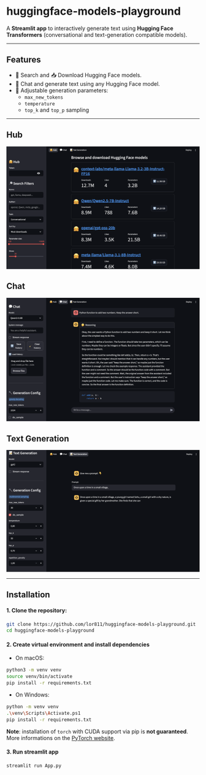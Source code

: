 # huggingface-models-playground
A **Streamlit app** to interactively generate text using **Hugging Face Transformers** (conversational and text-generation compatible models).

---

## Features

- 🔎 Search and 📥 Download Hugging Face models.
- 💬 Chat and generate text using any Hugging Face model.
- 🔧 Adjustable generation parameters:
  - `max_new_tokens`
  - `temperature`
  - `top_k` and `top_p` sampling

---

## Hub

![Hub](screenshots/hub.png)

## Chat

![Chat](screenshots/chat.png)

## Text Generation

![Text Generation](screenshots/text-generation.png)

---

## Installation

#### 1. Clone the repository:

```bash
git clone https://github.com/lor811/huggingface-models-playground.git
cd huggingface-models-playground
```
#### 2. Create virtual environment and install dependencies

- On macOS:

```bash
python3 -m venv venv
source venv/bin/activate
pip install -r requirements.txt
```
- On Windows:

```bash
python -m venv venv
.\venv\Scripts\Activate.ps1
pip install -r requirements.txt
```

**Note**: installation of `torch` with CUDA support via pip is **not guaranteed**. More informations on the [PyTorch website](https://pytorch.org/get-started/locally/).

#### 3. Run streamlit app
```bash
streamlit run App.py
```